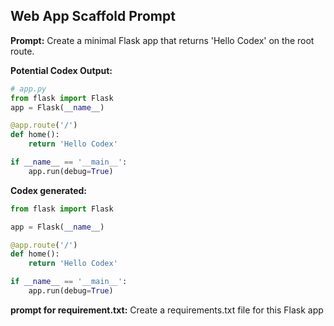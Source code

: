## Web App Scaffold Prompt

**Prompt:** Create a minimal Flask app that returns 'Hello Codex' on the root route.

**Potential Codex Output:**

```python
# app.py
from flask import Flask
app = Flask(__name__)

@app.route('/')
def home():
    return 'Hello Codex'

if __name__ == '__main__':
    app.run(debug=True)
```

**Codex generated:**
```python
from flask import Flask

app = Flask(__name__)

@app.route('/')
def home():
    return 'Hello Codex'

if __name__ == '__main__':
    app.run(debug=True)
```

**prompt for requirement.txt:** Create a requirements.txt file for this Flask app